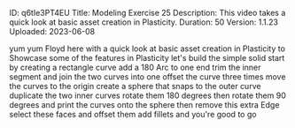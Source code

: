 ID: q6tIe3PT4EU
Title: Modeling Exercise 25
Description: This video takes a quick look at basic asset creation in Plasticity.
Duration: 50
Version: 1.1.23
Uploaded: 2023-06-08

yum yum
Floyd here with a quick look at basic
asset creation in Plasticity to
Showcase some of the features in
Plasticity let's build the simple solid
start by creating a rectangle curve add
a 180 Arc to one end trim the inner
segment and join the two curves into one
offset the curve three times move the
curves to the origin
create a sphere that snaps to the outer
curve
duplicate the two inner curves rotate
them 180 degrees then rotate them 90
degrees
and print the curves onto the sphere
then remove this extra Edge
select these faces and offset them add
fillets and you're good to go
